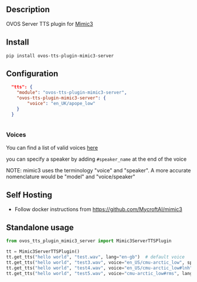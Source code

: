 ## Description

OVOS Server TTS plugin for [Mimic3](https://github.com/MycroftAI/mimic3)

## Install

`pip install ovos-tts-plugin-mimic3-server`

## Configuration

```json
  "tts": {
    "module": "ovos-tts-plugin-mimic3-server",
    "ovos-tts-plugin-mimic3-server": {
        "voice": "en_UK/apope_low"
    }
  }
 
```

### Voices

You can find a list of valid voices [here](https://github.com/MycroftAI/mimic3-voices)

you can specify a speaker by adding `#speaker_name` at the end of the voice

NOTE: mimic3 uses the terminology "voice" and "speaker". A more accurate nomenclature would be "model" and "voice/speaker"


## Self Hosting
- Follow docker instructions from https://github.com/MycroftAI/mimic3


## Standalone usage

```python
from ovos_tts_plugin_mimic3_server import Mimic3ServerTTSPlugin

tt = Mimic3ServerTTSPlugin()
tt.get_tts("hello world", "test.wav", lang="en-gb")  # default voice
tt.get_tts("hello world", "test3.wav", voice="en_US/cmu-arctic_low", speaker="slt")  # specify speaker via optional args
tt.get_tts("hello world", "test4.wav", voice="en_US/cmu-arctic_low#lnh") # specify speaker together with voice
tt.get_tts("hello world", "test5.wav", voice="cmu-arctic_low#rms", lang="en-us")  # lang separated from voice key also valid
```